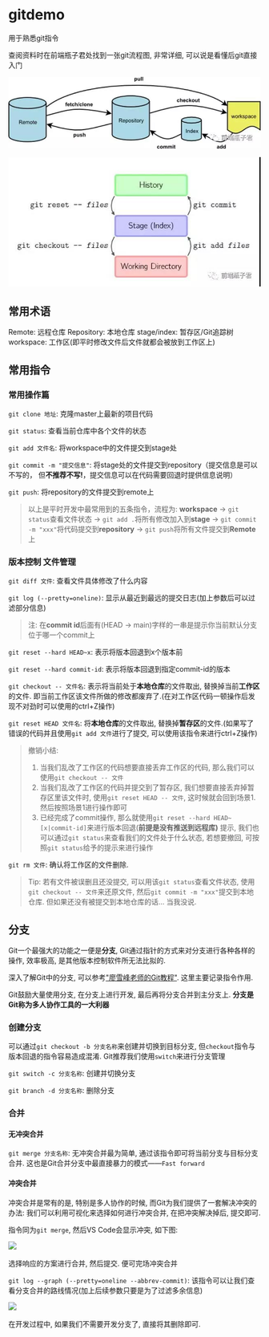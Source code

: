# gitdemo

用于熟悉git指令

查阅资料时在前端瓶子君处找到一张git流程图, 非常详细, 可以说是看懂后git直接入门

![](./assets/git-process.jpg)

![](./assets/git指令操作图.jpg)

## 常用术语

Remote: 远程仓库
Repository: 本地仓库
stage/index: 暂存区/Git追踪树
workspace: 工作区(即平时修改文件后文件就都会被放到工作区上)

## 常用指令

### 常用操作篇

```git clone 地址```: 克隆master上最新的项目代码

```git status```: 查看当前仓库中各个文件的状态

```git add 文件名```: 将workspace中的文件提交到stage处

```git commit -m "提交信息"```: 将stage处的文件提交到repository（提交信息是可以不写的， 但**不推荐不写!**，提交信息可以在代码需要回退时提供信息说明）

```git push```: 将repository的文件提交到remote上

> 以上是平时开发中最常用到的五条指令，流程为: **workspace** -> ```git status```查看文件状态 -> ```git add .```将所有修改加入到**stage** -> ```git commit -m "xxx"```将代码提交到**repository** -> ```git push```将所有文件提交到**Remote**上

### 版本控制 文件管理

```git diff 文件```: 查看文件具体修改了什么内容

```git log (--pretty=oneline)```: 显示从最近到最远的提交日志(加上参数后可以过滤部分信息)

> 注: 在**commit id**后面有(HEAD -> main)字样的一串是提示你当前默认分支位于哪一个commit上

```git reset --hard HEAD~x```: 表示将版本回退到x个版本前

```git reset --hard commit-id```: 表示将版本回退到指定commit-id的版本

```git checkout -- 文件名```: 表示将当前处于**本地仓库**的文件取出, 替换掉当前**工作区**的文件. 即当前工作区该文件所做的修改都废弃了.(在对工作区代码一顿操作后发现不对劲时可以使用的ctrl+Z操作)

```git reset HEAD 文件名```: 将**本地仓库**的文件取出, 替换掉**暂存区**的文件.(如果写了错误的代码并且使用```git add 文件```进行了提交, 可以使用该指令来进行ctrl+Z操作)

> 撤销小结: 
> 1. 当我们乱改了工作区的代码想要直接丢弃工作区的代码, 那么我们可以使用```git checkout -- 文件```
> 2. 当我们乱改了工作区的代码并提交到了暂存区, 我们想要直接丢弃掉暂存区里该文件时, 使用```git reset HEAD -- 文件```, 这时候就会回到场景1. 然后按照场景1进行操作即可
> 3. 已经完成了commit操作, 那么就使用```git reset --hard HEAD~[x|commit-id]```来进行版本回退(**前提是没有推送到远程库)**
> 提示, 我们也可以通过```git status```来查看我们的文件处于什么状态, 若想要撤回, 可按照```git status```给予的提示来进行操作

```git rm 文件```: 确认将工作区的文件删除.

> Tip: 若有文件被误删且还没提交, 可以用该```git status```查看文件状态, 使用```git checkout -- 文件```来还原文件, 然后```git commit -m "xxx"```提交到本地仓库. 但如果还没有被提交到本地仓库的话... 当我没说.

## 分支

Git一个最强大的功能之一便是**分支**, Git通过指针的方式来对分支进行各种各样的操作, 效率极高, 是其他版本控制软件所无法比拟的.

深入了解Git中的分支, 可以参考["廖雪峰老师的Git教程"](https://www.liaoxuefeng.com/wiki/896043488029600/900003767775424). 这里主要记录指令作用.

Git鼓励大量使用分支, 在分支上进行开发, 最后再将分支合并到主分支上. **分支是Git称为多人协作工具的一大利器**

### 创建分支

可以通过```git checkout -b 分支名称```来创建并切换到目标分支, 但```checkout```指令与版本回退的指令容易造成混淆. Git推荐我们使用```switch```来进行分支管理

```git switch -c 分支名称```: 创建并切换分支

```git branch -d 分支名称```: 删除分支

### 合并

#### 无冲突合并

```git merge 分支名称```: 无冲突合并最为简单, 通过该指令即可将当前分支与目标分支合并. 这也是Git合并分支中最直接暴力的模式——```Fast forward```

#### 冲突合并

冲突合并是常有的是, 特别是多人协作的时候, 而Git为我们提供了一套解决冲突的办法: 我们可以利用可视化来选择如何进行冲突合并, 在把冲突解决掉后, 提交即可. 

指令同为```git merge```, 然后VS Code会显示冲突, 如下图:

![](./assets/冲突合并.jpg)

选择响应的方案进行合并, 然后提交. 便可完场冲突合并

```git log --graph (--pretty=oneline --abbrev-commit)```: 该指令可以让我们查看分支合并的路线情况(加上后续参数只要是为了过滤多余信息)

![](./assets/冲突合并路线图.png)

在开发过程中, 如果我们不需要开发分支了, 直接将其删除即可. 

